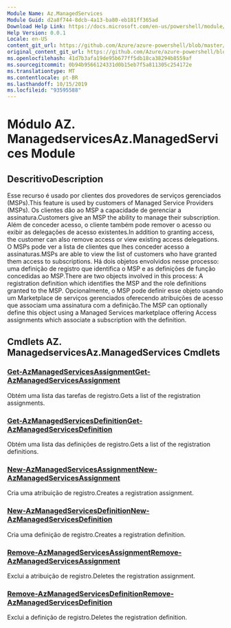 ```yaml
---
Module Name: Az.ManagedServices
Module Guid: d2a8f744-8dcb-4a13-ba80-eb181ff365ad
Download Help Link: https://docs.microsoft.com/en-us/powershell/module/az.managedservices
Help Version: 0.0.1
Locale: en-US
content_git_url: https://github.com/Azure/azure-powershell/blob/master/src/ManagedServices/ManagedServices/help/Az.ManagedServices.md
original_content_git_url: https://github.com/Azure/azure-powershell/blob/master/src/ManagedServices/ManagedServices/help/Az.ManagedServices.md
ms.openlocfilehash: 41d7b3afa19de95b677ff5db18ca38294b8559af
ms.sourcegitcommit: 0b94b9566124331d0b15eb7f5a811305c254172e
ms.translationtype: MT
ms.contentlocale: pt-BR
ms.lasthandoff: 10/15/2019
ms.locfileid: "93595588"
---
```

# <span data-ttu-id="6c93c-101">Módulo AZ. Managedservices</span><span class="sxs-lookup"><span data-stu-id="6c93c-101">Az.ManagedServices Module</span></span>
## <span data-ttu-id="6c93c-102">Descritivo</span><span class="sxs-lookup"><span data-stu-id="6c93c-102">Description</span></span>
<span data-ttu-id="6c93c-103">Esse recurso é usado por clientes dos provedores de serviços gerenciados (MSPs).</span><span class="sxs-lookup"><span data-stu-id="6c93c-103">This feature is used by customers of Managed Service Providers (MSPs).</span></span> <span data-ttu-id="6c93c-104">Os clientes dão ao MSP a capacidade de gerenciar a assinatura.</span><span class="sxs-lookup"><span data-stu-id="6c93c-104">Customers give an MSP the ability to manage their subscription.</span></span> <span data-ttu-id="6c93c-105">Além de conceder acesso, o cliente também pode remover o acesso ou exibir as delegações de acesso existentes.</span><span class="sxs-lookup"><span data-stu-id="6c93c-105">In addition to granting access, the customer can also remove access or view existing access delegations.</span></span> <span data-ttu-id="6c93c-106">O MSPs pode ver a lista de clientes que lhes conceder acesso a assinaturas.</span><span class="sxs-lookup"><span data-stu-id="6c93c-106">MSPs are able to view the list of customers who have granted them access to subscriptions.</span></span> <span data-ttu-id="6c93c-107">Há dois objetos envolvidos nesse processo: uma definição de registro que identifica o MSP e as definições de função concedidas ao MSP.</span><span class="sxs-lookup"><span data-stu-id="6c93c-107">There are two objects involved in this process: A registration definition which identifies the MSP and the role definitions granted to the MSP.</span></span> <span data-ttu-id="6c93c-108">Opcionalmente, o MSP pode definir esse objeto usando um Marketplace de serviços gerenciados oferecendo atribuições de acesso que associam uma assinatura com a definição.</span><span class="sxs-lookup"><span data-stu-id="6c93c-108">The MSP can optionally define this object using a Managed Services marketplace offering Access assignments which associate a subscription with the definition.</span></span>

## <span data-ttu-id="6c93c-109">Cmdlets AZ. Managedservices</span><span class="sxs-lookup"><span data-stu-id="6c93c-109">Az.ManagedServices Cmdlets</span></span>
### [<span data-ttu-id="6c93c-110">Get-AzManagedServicesAssignment</span><span class="sxs-lookup"><span data-stu-id="6c93c-110">Get-AzManagedServicesAssignment</span></span>](Get-AzManagedServicesAssignment.md)
<span data-ttu-id="6c93c-111">Obtém uma lista das tarefas de registro.</span><span class="sxs-lookup"><span data-stu-id="6c93c-111">Gets a list of the registration assignments.</span></span>

### [<span data-ttu-id="6c93c-112">Get-AzManagedServicesDefinition</span><span class="sxs-lookup"><span data-stu-id="6c93c-112">Get-AzManagedServicesDefinition</span></span>](Get-AzManagedServicesDefinition.md)
<span data-ttu-id="6c93c-113">Obtém uma lista das definições de registro.</span><span class="sxs-lookup"><span data-stu-id="6c93c-113">Gets a list of the registration definitions.</span></span>

### [<span data-ttu-id="6c93c-114">New-AzManagedServicesAssignment</span><span class="sxs-lookup"><span data-stu-id="6c93c-114">New-AzManagedServicesAssignment</span></span>](New-AzManagedServicesAssignment.md)
<span data-ttu-id="6c93c-115">Cria uma atribuição de registro.</span><span class="sxs-lookup"><span data-stu-id="6c93c-115">Creates a registration assignment.</span></span>

### [<span data-ttu-id="6c93c-116">New-AzManagedServicesDefinition</span><span class="sxs-lookup"><span data-stu-id="6c93c-116">New-AzManagedServicesDefinition</span></span>](New-AzManagedServicesDefinition.md)
<span data-ttu-id="6c93c-117">Cria uma definição de registro.</span><span class="sxs-lookup"><span data-stu-id="6c93c-117">Creates a registration definition.</span></span>

### [<span data-ttu-id="6c93c-118">Remove-AzManagedServicesAssignment</span><span class="sxs-lookup"><span data-stu-id="6c93c-118">Remove-AzManagedServicesAssignment</span></span>](Remove-AzManagedServicesAssignment.md)
<span data-ttu-id="6c93c-119">Exclui a atribuição de registro.</span><span class="sxs-lookup"><span data-stu-id="6c93c-119">Deletes the registration assignment.</span></span>

### [<span data-ttu-id="6c93c-120">Remove-AzManagedServicesDefinition</span><span class="sxs-lookup"><span data-stu-id="6c93c-120">Remove-AzManagedServicesDefinition</span></span>](Remove-AzManagedServicesDefinition.md)
<span data-ttu-id="6c93c-121">Exclui a definição de registro.</span><span class="sxs-lookup"><span data-stu-id="6c93c-121">Deletes the registration definition.</span></span>

